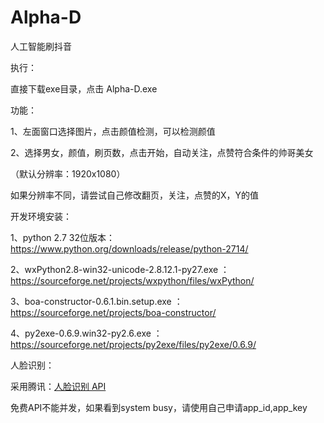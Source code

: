 # Alpha-D
人工智能刷抖音

执行：

直接下载exe目录，点击 Alpha-D.exe

功能：

1、左面窗口选择图片，点击颜值检测，可以检测颜值

2、选择男女，颜值，刷页数，点击开始，自动关注，点赞符合条件的帅哥美女

（默认分辨率：1920x1080）

如果分辨率不同，请尝试自己修改翻页，关注，点赞的X，Y的值

开发环境安装：

1、python 2.7 32位版本：https://www.python.org/downloads/release/python-2714/

2、wxPython2.8-win32-unicode-2.8.12.1-py27.exe ：https://sourceforge.net/projects/wxpython/files/wxPython/

3、boa-constructor-0.6.1.bin.setup.exe ：https://sourceforge.net/projects/boa-constructor/

4、py2exe-0.6.9.win32-py2.6.exe ：https://sourceforge.net/projects/py2exe/files/py2exe/0.6.9/

人脸识别：

采用腾讯：[人脸识别 API](http://ai.qq.com/)

免费API不能并发，如果看到system busy，请使用自己申请app_id,app_key
